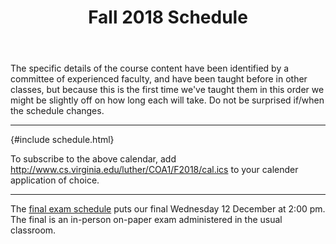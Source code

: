 ﻿---
title: Fall 2018 Schedule
...

The specific details of the course content have been identified
by a committee of experienced faculty,
and have been taught before in other classes,
but because this is the first time we've taught them in this order
we might be slightly off on how long each will take.
Do not be surprised if/when the schedule changes.

<hr/>

{#include schedule.html}

To subscribe to the above calendar, add <http://www.cs.virginia.edu/luther/COA1/F2018/cal.ics> to your calender application of choice.

<hr/>

The <a href="http://www.virginia.edu/registrar/exams.html#1188">final exam schedule</a> puts our final Wednesday 12 December at 2:00 pm. The final is an in-person on-paper exam administered in the usual classroom.

